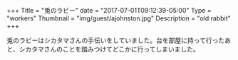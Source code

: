 +++
Title = "兎のラビー"
date = "2017-07-01T09:12:39-05:00"
Type = "workers"
Thumbnail = "img/guest/ajohnston.jpg"
Description = "old rabbit"
+++

兎のラビーはシカタマさんの手伝いをしていました。台を部屋に持って行ったあと、シカタマさんのことを踏みつけてどこかに行ってしまいました。